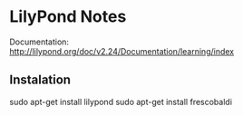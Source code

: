 # LilyPond Notes

Documentation: http://lilypond.org/doc/v2.24/Documentation/learning/index


## Instalation

sudo apt-get install lilypond
sudo apt-get install frescobaldi

